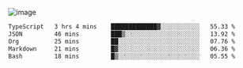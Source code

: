 ![image](https://github-profile-trophy.vercel.app/?username=CMOISDEAD&theme=oldie&row=1&no-frame=true&no-bg=true&margin-w=15&margin-h=15)
<!--START_SECTION:waka-->

```txt
TypeScript   3 hrs 4 mins    █████████████▓░░░░░░░░░░░   55.33 %
JSON         46 mins         ███▒░░░░░░░░░░░░░░░░░░░░░   13.92 %
Org          25 mins         ██░░░░░░░░░░░░░░░░░░░░░░░   07.76 %
Markdown     21 mins         █▓░░░░░░░░░░░░░░░░░░░░░░░   06.36 %
Bash         18 mins         █▒░░░░░░░░░░░░░░░░░░░░░░░   05.55 %
```

<!--END_SECTION:waka--> 
